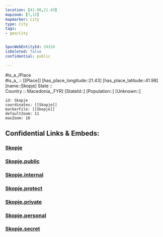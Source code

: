 ```yaml
---
location: [41.98,21.43] 
mapzoom: [7,12] 
mapmarker: city 
type: City
tags:
- geo/City


SpocWebEntityId: 34310
isDeleted: false
confidential: public

---
```

#is_a_/Place  
#is_a_ :: [[Place]] 
[has_place_longitude::21.43] 
[has_place_latitude::41.98] 
[name::Skopje] 
State ::  
Country :: Macedonia,_FYR] 
[StateId::] 
[Population::] 
[Unknown::] 


```leaflet
id: Skopje
coordinates: [[Skopje]] 
markerFile: [[Skopje]] 
defaultZoom: 11 
maxZoom: 18
```


## Confidential Links & Embeds: 

### [Skopje](/_Standards/Earth/Continent/Europe/Europe~South/Macedonia~North/Municipalities~Macedonia/Centar/City/Skopje.md) 

### [Skopje.public](/_public/Earth/Continent/Europe/Europe~South/Macedonia~North/Municipalities~Macedonia/Centar/City/Skopje.public.md) 

### [Skopje.internal](/_internal/Earth/Continent/Europe/Europe~South/Macedonia~North/Municipalities~Macedonia/Centar/City/Skopje.internal.md) 

### [Skopje.protect](/_protect/Earth/Continent/Europe/Europe~South/Macedonia~North/Municipalities~Macedonia/Centar/City/Skopje.protect.md) 

### [Skopje.private](/_private/Earth/Continent/Europe/Europe~South/Macedonia~North/Municipalities~Macedonia/Centar/City/Skopje.private.md) 

### [Skopje.personal](/_personal/Earth/Continent/Europe/Europe~South/Macedonia~North/Municipalities~Macedonia/Centar/City/Skopje.personal.md) 

### [Skopje.secret](/_secret/Earth/Continent/Europe/Europe~South/Macedonia~North/Municipalities~Macedonia/Centar/City/Skopje.secret.md)

